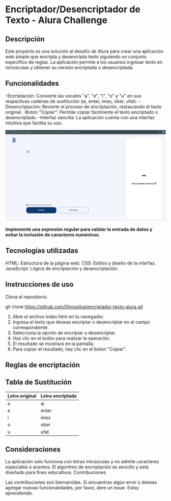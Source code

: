 <h1>Encriptador/Desencriptador de Texto - Alura Challenge</h1>

<h2>Descripción</h2>

Este proyecto es una solución al desafío de Alura para crear una aplicación web simple que encripta y desencripta texto siguiendo un conjunto específico de reglas. La aplicación permite a los usuarios ingresar texto en minúsculas y obtener su versión encriptada o desencriptada.

<h2>Funcionalidades</h2>

-Encriptación: Convierte las vocales "a", "e", "i", "o" y "u" en sus respectivas cadenas de sustitución (ai, enter, imes, ober, ufat).
-Desencriptación: Revierte el proceso de encriptación, restaurando el texto original.
-Botón "Copiar": Permite copiar fácilmente el texto encriptado o desencriptado.
-Interfaz sencilla: La aplicación cuenta con una interfaz intuitiva que facilita su uso.

![Captura de la funcionalidad de encriptación](images/Captura-funcionalidad-encriptador.PNG)

**Implementé una expresión regular para validar la entrada de datos y evitar la inclusión de caracteres numéricos.**

<h2>Tecnologías utilizadas</h2>

HTML: Estructura de la página web.
CSS: Estilos y diseño de la interfaz.
JavaScript: Lógica de encriptación y desencriptación.

<h2>Instrucciones de uso</h2>

Clona el repositorio:

git clone https://github.com/Ghossilva/encriptador-texto-alura.git

1. Abre el archivo index.html en tu navegador.
2. Ingresa el texto que deseas encriptar o desencriptar en el campo correspondiente.
3. Selecciona la opción de encriptar o desencriptar.
4. Haz clic en el botón para realizar la operación.
5. El resultado se mostrará en la pantalla.
6. Para copiar el resultado, haz clic en el botón "Copiar".

<h2>Reglas de encriptación</h2>

## Tabla de Sustitución

| Letra original | Letra encriptada |
|---|---|
| a | ai |
| e | enter |
| i | imes |
| o | ober |
| u | ufat |

<h2>Consideraciones</h2>

La aplicación solo funciona con letras minúsculas y no admite caracteres especiales o acentos.
El algoritmo de encriptación es sencillo y está diseñado para fines educativos.
Contribuciones

Las contribuciones son bienvenidas. Si encuentras algún error o deseas agregar nuevas funcionalidades, por favor, abre un issue. Estoy aprendiendo. 
